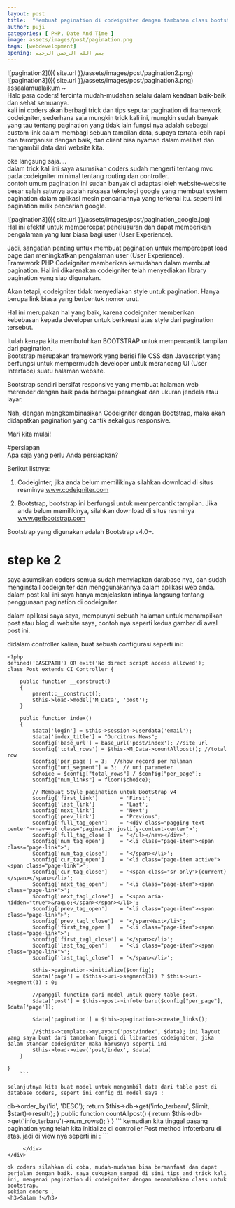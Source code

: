 ```yaml
---
layout: post
title:  "Membuat pagination di codeigniter dengan tambahan class bootstrap"
author: puji
categories: [ PHP, Date And Time ]
image: assets/images/post/pagination.png
tags: [webdevelopment]
opening: بسم الله الرحمن الرحيم
---  
```

![pagination2]({{ site.url }}/assets/images/post/pagination2.png)  
![pagination3]({{ site.url }}/assets/images/post/pagination3.png)  
assaalamualaikum ~  
Halo para coders! tercinta mudah-mudahan selalu dalam keadaan baik-baik dan sehat semuanya.  
kali ini coders akan berbagi trick dan tips seputar pagination di framework codeigniter, sederhana saja mungkin trick kali ini, mungkin sudah banyak yang tau tentang pagination yang tidak lain fungsi nya adalah sebagai custom link dalam membagi sebuah tampilan data, supaya tertata lebih rapi dan terorganisir dengan baik, dan client bisa nyaman dalam melihat dan mengambil data dari website kita.  

oke langsung saja....  
dalam trick kali ini saya asumsikan coders sudah mengerti tentang mvc pada codeigniter minimal tentang routing dan controller.  
contoh umum pagination ini sudah banyak di adaptasi oleh website-website besar salah satunya adalah raksasa teknologi google yang membuat system pagination dalam aplikasi mesin pencariannya yang terkenal itu. seperti ini pagination milik pencarian google.  

![pagination3]({{ site.url }}/assets/images/post/pagination_google.jpg)  
Hal ini efektif untuk mempercepat penelusuran dan dapat memberikan pengalaman yang luar biasa bagi user (User Experience).

Jadi, sangatlah penting untuk membuat pagination untuk mempercepat load page dan meningkatkan pengalaman user (User Experience).  
Framework PHP Codeigniter memberikan kemudahan dalam membuat pagination. Hal ini dikarenakan codeigniter telah menyediakan library pagination yang siap digunakan.

Akan tetapi, codeigniter tidak menyediakan style untuk pagination. Hanya berupa link biasa yang berbentuk nomor urut.

Hal ini merupakan hal yang baik, karena codeigniter memberikan kebebasan kepada developer untuk berkreasi atas style dari pagination tersebut.

Itulah kenapa kita membutuhkan BOOTSTRAP untuk mempercantik tampilan dari pagination.  
Bootstrap merupakan framework yang berisi file CSS dan Javascript yang berfungsi untuk mempermudah developer untuk merancang UI (User Interface) suatu halaman website.

Bootstrap sendiri bersifat responsive yang membuat halaman web merender dengan baik pada berbagai perangkat dan ukuran jendela atau layar.

Nah, dengan mengkombinasikan Codeigniter dengan Bootstrap, maka akan didapatkan pagination yang cantik sekaligus responsive.

Mari kita mulai!  

#persiapan  
Apa saja yang perlu Anda persiapkan?

Berikut listnya:

1. Codeiginter, jika anda belum memilikinya silahkan download di situs resminya www.codeigniter.com

2. Bootstrap, bootstrap ini berfungsi untuk mempercantik tampilan. Jika anda belum memilikinya, silahkan download di situs resminya www.getbootstrap.com

Bootstrap yang digunakan adalah Bootstrap v4.0+.  
# step ke 2  
saya asumsikan coders semua sudah menyiapkan database nya, dan sudah menginstall codeigniter dan menggunakannya dalam aplikasi web anda.  
dalam post kali ini saya hanya menjelaskan intinya langsung tentang penggunaan pagination di codeigniter.  

dalam aplikasi saya saya, mempunyai sebuah halaman untuk menampilkan post atau blog di website saya, contoh nya seperti kedua gambar di awal post ini.  

didalam controller kalian, buat sebuah configurasi seperti ini:  
```
<?php
defined('BASEPATH') OR exit('No direct script access allowed');
class Post extends CI_Controller {

    public function __construct()
    {
        parent::__construct();
        $this->load->model('M_Data', 'post');
    }

    public function index()
    {
        $data['login'] = $this->session->userdata('email');
        $data['index_title'] = "Ourcitrus News";
        $config['base_url'] = base_url('post/index'); //site url
        $config['total_rows'] = $this->M_Data->countAllpost(); //total row
        $config['per_page'] = 3;  //show record per halaman
        $config["uri_segment"] = 3;  // uri parameter
        $choice = $config["total_rows"] / $config["per_page"];
        $config["num_links"] = floor($choice);
   
        // Membuat Style pagination untuk BootStrap v4
        $config['first_link']       = 'First';
        $config['last_link']        = 'Last';
        $config['next_link']        = 'Next';
        $config['prev_link']        = 'Previous';
        $config['full_tag_open']    = '<div class="pagging text-center"><nav><ul class="pagination justify-content-center">';
        $config['full_tag_close']   = '</ul></nav></div>';
        $config['num_tag_open']     = '<li class="page-item"><span class="page-link">';
        $config['num_tag_close']    = '</span></li>';
        $config['cur_tag_open']     = '<li class="page-item active"><span class="page-link">';
        $config['cur_tag_close']    = '<span class="sr-only">(current)</span></span></li>';
        $config['next_tag_open']    = '<li class="page-item"><span class="page-link">';
        $config['next_tagl_close']  = '<span aria-hidden="true">&raquo;</span></span></li>';
        $config['prev_tag_open']    = '<li class="page-item"><span class="page-link">';
        $config['prev_tagl_close']  = '</span>Next</li>';
        $config['first_tag_open']   = '<li class="page-item"><span class="page-link">';
        $config['first_tagl_close'] = '</span></li>';
        $config['last_tag_open']    = '<li class="page-item"><span class="page-link">';
        $config['last_tagl_close']  = '</span></li>';
 
        $this->pagination->initialize($config);
        $data['page'] = ($this->uri->segment(3)) ? $this->uri->segment(3) : 0;
 
        //panggil function dari model untuk query table post. 
        $data['post'] = $this->post->infoterbaru($config["per_page"], $data['page']);           
 
        $data['pagination'] = $this->pagination->create_links();

		//$this->template->myLayout('post/index', $data); ini layout yang saya buat dari tambahan fungsi di libraries codeigniter, jika dalam standar codeigniter maka harusnya seperti ini  
		$this->load->view('post/index', $data)
    }

}
    ```  

selanjutnya kita buat model untuk mengambil data dari table post di database coders, sepert ini config di model saya :  

``` 
<?php
class M_Data extends CI_Model {

	    public function infoterbaru($limit, $start)
    {
        $this->db->order_by('id', 'DESC');
        return $this->db->get('info_terbaru', $limit, $start)->result();
    }

        public function countAllpost()
    {
        return $this->db->get('info_terbaru')->num_rows();
    }

}
```  
kemudian kita tinggal pasang pagination yang telah kita initialize di controller Post method infoterbaru di atas.  
jadi di view nya seperti ini :  

```
    <div class="row justify-content-center">
    	<div class="col-lg-6">
            <?= $pagination ?>
         </div>
    </div>

```  
ok coders silahkan di coba, mudah-mudahan bisa bermanfaat dan dapat berjalan dengan baik. saya cukupkan sampai di sini tips and trick kali ini, mengenai pagination di codeigniter dengan menambahkan class untuk bootstrap. 
sekian coders . 
<h3>Salam !</h3>


